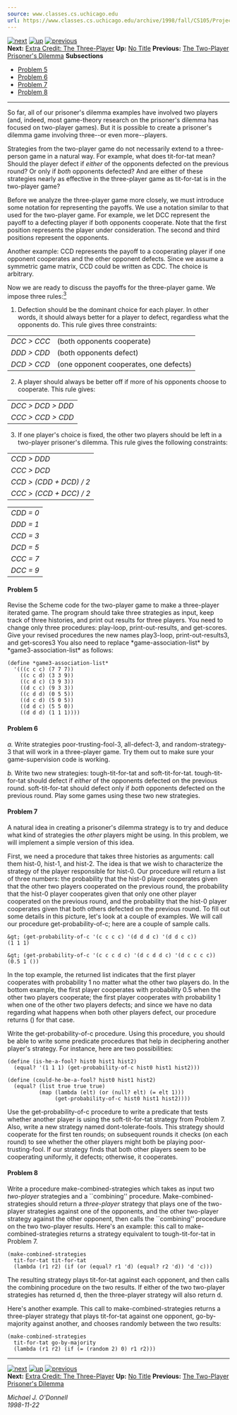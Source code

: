 ```yaml
---
source: www.classes.cs.uchicago.edu
url: https://www.classes.cs.uchicago.edu/archive/1998/fall/CS105/Project/node6.html
---
```


[![next](https://www.classes.cs.uchicago.edu/usr/lib/latex2html/icons.gif/next_motif.gif)](https://www.classes.cs.uchicago.edu/archive/1998/fall/CS105/Project/node7.html) [![up](https://www.classes.cs.uchicago.edu/usr/lib/latex2html/icons.gif/up_motif.gif)](https://www.classes.cs.uchicago.edu/archive/1998/fall/CS105/Project/project_98.html) [![previous](https://www.classes.cs.uchicago.edu/usr/lib/latex2html/icons.gif/previous_motif.gif)](https://www.classes.cs.uchicago.edu/archive/1998/fall/CS105/Project/node5.html)  
**Next:** [Extra Credit: The Three-Player](https://www.classes.cs.uchicago.edu/archive/1998/fall/CS105/Project/node7.html) **Up:** [No Title](https://www.classes.cs.uchicago.edu/archive/1998/fall/CS105/Project/project_98.html) **Previous:** [The Two-Player Prisoner's Dilemma](https://www.classes.cs.uchicago.edu/archive/1998/fall/CS105/Project/node5.html) **Subsections**

-   [Problem 5](https://www.classes.cs.uchicago.edu/archive/1998/fall/CS105/Project/node6.html#SECTION00060010000000000000)
-   [Problem 6](https://www.classes.cs.uchicago.edu/archive/1998/fall/CS105/Project/node6.html#SECTION00060020000000000000)
-   [Problem 7](https://www.classes.cs.uchicago.edu/archive/1998/fall/CS105/Project/node6.html#SECTION00060030000000000000)
-   [Problem 8](https://www.classes.cs.uchicago.edu/archive/1998/fall/CS105/Project/node6.html#SECTION00060040000000000000)

---

So far, all of our prisoner's dilemma examples have involved two players (and, indeed, most game-theory research on the prisoner's dilemma has focused on two-player games). But it is possible to create a prisoner's dilemma game involving three--or even more--players.

Strategies from the two-player game do not necessarily extend to a three-person game in a natural way. For example, what does tit-for-tat mean? Should the player defect if _either_ of the opponents defected on the previous round? Or only if _both_ opponents defected? And are either of these strategies nearly as effective in the three-player game as tit-for-tat is in the two-player game?

Before we analyze the three-player game more closely, we must introduce some notation for representing the payoffs. We use a notation similar to that used for the two-player game. For example, we let DCC represent the payoff to a defecting player if both opponents cooperate. Note that the first position represents the player under consideration. The second and third positions represent the opponents.

Another example: CCD represents the payoff to a cooperating player if one opponent cooperates and the other opponent defects. Since we assume a symmetric game matrix, CCD could be written as CDC. The choice is arbitrary.

Now we are ready to discuss the payoffs for the three-player game. We impose three rules:[<sup>3</sup>](https://www.classes.cs.uchicago.edu/archive/1998/fall/CS105/Project/footnode.html#foot177)

1) Defection should be the dominant choice for each player. In other words, it should always better for a player to defect, regardless what the opponents do. This rule gives three constraints:

<table><tbody><tr><td><em>DCC &gt; CCC</em></td><td>(both opponents cooperate)</td></tr><tr><td><em>DDD &gt; CDD</em></td><td>(both opponents defect)</td></tr><tr><td><em>DCD &gt; CCD</em></td><td>(one opponent cooperates, one defects)</td></tr></tbody></table>

2) A player should always be better off if more of his opponents choose to cooperate. This rule gives:

<table><tbody><tr><td><em>DCC &gt; DCD &gt; DDD</em></td></tr><tr><td><em>CCC &gt; CCD &gt; CDD</em></td></tr></tbody></table>

3) If one player's choice is fixed, the other two players should be left in a two-player prisoner's dilemma. This rule gives the following constraints:

<table><tbody><tr><td><em>CCD &gt; DDD</em></td></tr><tr><td><em>CCC &gt; DCD</em></td></tr><tr><td><em>CCD &gt; (CDD + DCD) / 2</em></td></tr><tr><td><em>CCC &gt; (CCD + DCC) / 2</em></td></tr></tbody></table>

  

<table><tbody><tr><td><em>CDD = 0</em></td></tr><tr><td><em>DDD = 1</em></td></tr><tr><td><em>CCD = 3</em></td></tr><tr><td><em>DCD = 5</em></td></tr><tr><td><em>CCC = 7</em></td></tr><tr><td><em>DCC = 9</em></td></tr></tbody></table>

#### Problem 5

Revise the Scheme code for the two-player game to make a three-player iterated game. The program should take three strategies as input, keep track of three histories, and print out results for three players. You need to change only three procedures: play-loop, print-out-results, and get-scores. Give your revised procedures the new names play3-loop, print-out-results3, and get-scores3 You also need to replace \*game-association-list\* by \*game3-association-list\* as follows:

```
(define *game3-association-list*
  '(((c c c) (7 7 7))
    ((c c d) (3 3 9))
    ((c d c) (3 9 3))
    ((d c c) (9 3 3))
    ((c d d) (0 5 5))
    ((d c d) (5 0 5))
    ((d d c) (5 5 0))
    ((d d d) (1 1 1))))
```

#### Problem 6

_a._ Write strategies poor-trusting-fool-3, all-defect-3, and random-strategy-3 that will work in a three-player game. Try them out to make sure your game-supervision code is working.

_b._ Write two new strategies: tough-tit-for-tat and soft-tit-for-tat. tough-tit-for-tat should defect if _either_ of the opponents defected on the previous round. soft-tit-for-tat should defect only if _both_ opponents defected on the previous round. Play some games using these two new strategies.

#### Problem 7

A natural idea in creating a prisoner's dilemma strategy is to try and deduce what kind of strategies the _other_ players might be using. In this problem, we will implement a simple version of this idea.

First, we need a procedure that takes three histories as arguments: call them hist-0, hist-1, and hist-2. The idea is that we wish to characterize the strategy of the player responsible for hist-0. Our procedure will return a list of three numbers: the probability that the hist-0 player cooperates given that the other two players cooperated on the previous round, the probability that the hist-0 player cooperates given that only one other player cooperated on the previous round, and the probability that the hist-0 player cooperates given that both others defected on the previous round. To fill out some details in this picture, let's look at a couple of examples. We will call our procedure get-probability-of-c; here are a couple of sample calls.

```
&gt; (get-probability-of-c '(c c c c) '(d d d c) '(d d c c))
(1 1 1)

&gt; (get-probability-of-c '(c c c d c) '(d c d d c) '(d c c c c))
(0.5 1 ())
```

In the top example, the returned list indicates that the first player cooperates with probability 1 no matter what the other two players do. In the bottom example, the first player cooperates with probability 0.5 when the other two players cooperate; the first player cooperates with probability 1 when one of the other two players defects; and since we have no data regarding what happens when both other players defect, our procedure returns () for that case.

Write the get-probability-of-c procedure. Using this procedure, you should be able to write some predicate procedures that help in deciphering another player's strategy. For instance, here are two possibilities:

```
(define (is-he-a-fool? hist0 hist1 hist2)
  (equal? '(1 1 1) (get-probability-of-c hist0 hist1 hist2)))

(define (could-he-be-a-fool? hist0 hist1 hist2)
  (equal? (list true true true)
          (map (lambda (elt) (or (null? elt) (= elt 1)))
               (get-probability-of-c hist0 hist1 hist2))))
```

Use the get-probability-of-c procedure to write a predicate that tests whether another player is using the soft-tit-for-tat strategy from Problem 7. Also, write a new strategy named dont-tolerate-fools. This strategy should cooperate for the first ten rounds; on subsequent rounds it checks (on each round) to see whether the other players might both be playing poor-trusting-fool. If our strategy finds that both other players seem to be cooperating uniformly, it defects; otherwise, it cooperates.

#### Problem 8

Write a procedure make-combined-strategies which takes as input two _two-player_ strategies and a \`\`combining'' procedure. Make-combined-strategies should return a _three-player_ strategy that plays one of the two-player strategies against one of the opponents, and the other two-player strategy against the other opponent, then calls the \`\`combining'' procedure on the two two-player results. Here's an example: this call to make-combined-strategies returns a strategy equivalent to tough-tit-for-tat in Problem 7.

```
(make-combined-strategies
  tit-for-tat tit-for-tat
  (lambda (r1 r2) (if (or (equal? r1 'd) (equal? r2 'd)) 'd 'c)))
```

The resulting strategy plays tit-for-tat against each opponent, and then calls the combining procedure on the two results. If either of the two two-player strategies has returned d, then the three-player strategy will also return d.

Here's another example. This call to make-combined-strategies returns a three-player strategy that plays tit-for-tat against one opponent, go-by-majority against another, and chooses randomly between the two results:

```
(make-combined-strategies
  tit-for-tat go-by-majority
  (lambda (r1 r2) (if (= (random 2) 0) r1 r2)))
```

---

[![next](https://www.classes.cs.uchicago.edu/usr/lib/latex2html/icons.gif/next_motif.gif)](https://www.classes.cs.uchicago.edu/archive/1998/fall/CS105/Project/node7.html) [![up](https://www.classes.cs.uchicago.edu/usr/lib/latex2html/icons.gif/up_motif.gif)](https://www.classes.cs.uchicago.edu/archive/1998/fall/CS105/Project/project_98.html) [![previous](https://www.classes.cs.uchicago.edu/usr/lib/latex2html/icons.gif/previous_motif.gif)](https://www.classes.cs.uchicago.edu/archive/1998/fall/CS105/Project/node5.html)  
**Next:** [Extra Credit: The Three-Player](https://www.classes.cs.uchicago.edu/archive/1998/fall/CS105/Project/node7.html) **Up:** [No Title](https://www.classes.cs.uchicago.edu/archive/1998/fall/CS105/Project/project_98.html) **Previous:** [The Two-Player Prisoner's Dilemma](https://www.classes.cs.uchicago.edu/archive/1998/fall/CS105/Project/node5.html)

_Michael J. O'Donnell_  
_1998-11-22_
